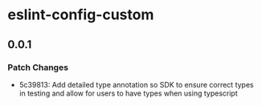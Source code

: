 # eslint-config-custom

## 0.0.1

### Patch Changes

- 5c39813: Add detailed type annotation so SDK to ensure correct types in testing and allow for users to have types when using typescript
